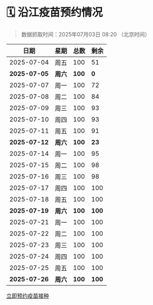 # 🗓️ 沿江疫苗预约情况

> 数据抓取时间：2025年07月03日 08:20 （北京时间）

| 日期 | 星期 | 总数 | 剩余 |
|------|------|------|------|
| 2025-07-04 | 周五 | 100 | 51 |
| **2025-07-05** | **周六** | **100** | **0** |
| 2025-07-07 | 周一 | 100 | 72 |
| 2025-07-08 | 周二 | 100 | 84 |
| 2025-07-09 | 周三 | 100 | 93 |
| 2025-07-10 | 周四 | 100 | 93 |
| 2025-07-11 | 周五 | 100 | 91 |
| **2025-07-12** | **周六** | **100** | **23** |
| 2025-07-14 | 周一 | 100 | 95 |
| 2025-07-15 | 周二 | 100 | 98 |
| 2025-07-16 | 周三 | 100 | 98 |
| 2025-07-17 | 周四 | 100 | 100 |
| 2025-07-18 | 周五 | 100 | 100 |
| **2025-07-19** | **周六** | **100** | **100** |
| 2025-07-21 | 周一 | 100 | 100 |
| 2025-07-22 | 周二 | 100 | 100 |
| 2025-07-23 | 周三 | 100 | 100 |
| 2025-07-24 | 周四 | 100 | 100 |
| 2025-07-25 | 周五 | 100 | 100 |
| **2025-07-26** | **周六** | **100** | **100** |


<div class="button-container">
<a class="btn" href="http://yfzweb.ishequ.net/#/login" target="_blank">立即预约疫苗接种</a>
</div>
